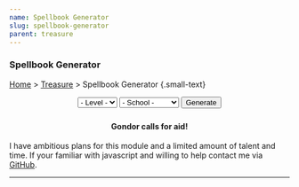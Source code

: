 ```yaml
---
name: Spellbook Generator
slug: spellbook-generator
parent: treasure
---
```

### Spellbook Generator
[Home](dm-operations-center) > [Treasure](treasure-menu) > Spellbook Generator {.small-text}

<div style="margin-bottom: 1.5rem; text-align:center;">
    <select id="selectEnvironment">
        <option value="">- Level -</option>
        <option value="l1-2">1-2</option>
        <option value="l3-4">3-4</option>
        <option value="l5-6">5-6</option>
        <option value="l7-8">7-8</option>
        <option value="l9-10">9-10</option>
        <option value="l11-12">11-12</option>
        <option value="l13-14">13-14</option>
        <option value="l15-16">15-16</option>
        <option value="l17-18">17-18</option>
        <option value="l19-20">19-20</option>
    </select>
    <select id="selectSchool">
        <option value="">- School -</option>
        <option value="general">General</option>
        <option value="abjuration">Abjuration</option>
        <option value="conjuration">Conjuration</option>
        <option value="divination">Divination</option>
        <option value="dunamancy">Dunamancy</option>
        <option value="enchantment">Enchantment</option>
        <option value="evocation">Evocation</option>
        <option value="illusion">Illusion</option>
        <option value="necromancy">Necromancy</option>
        <option value="transmutation">Transmutation</option>
    </select>
    <button id="buttonGenerateSpellbook" onclick="generateSpellbook()"> 
        Generate 
    </button> 
</div>
<div class="result">
    <h4 align="center">Gondor calls for aid!</h4>
    <p>I have ambitious plans for this module and a limited amount of talent and time. If your familiar with javascript and willing to help contact me via <a href="https://github.com/MrFarland">GitHub</a>.</p>
</div>
<hr/>